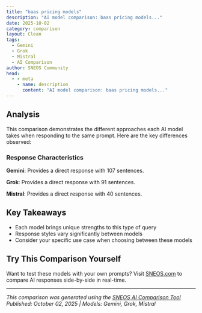 ```yaml
---
title: "baas pricing models"
description: "AI model comparison: baas pricing models..."
date: 2025-10-02
category: comparison
layout: Clean
tags:
  - Gemini
  - Grok
  - Mistral
  - AI Comparison
author: SNEOS Community
head:
  - - meta
    - name: description
      content: "AI model comparison: baas pricing models..."
---
```


<ChatComparison
  title="baas pricing models"
  prompt="baas pricing models"
  :responses='{
    "Gemini": "Okay, let\u0027s break down BaaS (Backend-as-a-Service) pricing models. BaaS providers offer various plans depending on your usage and needs.  Here\u0027s a comprehensive overview:\n\n**Common BaaS Pricing Models:**\n\n1.  **Free Tier/Free Plan:**\n\n    *   **What it is:** A basic plan offered at no cost, usually with significant limitations.\n    *   **Features/Limits:**\n        *   **Limited Storage:**  Small amount of data storage (e.g., 1GB).\n        *   **Limited Bandwidth:**  A cap on data transfer (e.g., 5GB/month).\n        *   **Limited Requests:**  Maximum number of API calls or requests per month (e.g., 10,000 requests).\n        *   **Limited Features:**  May only include a subset of the BaaS platform\u0027s functionality.\n        *   **Ads/Branding:** The BaaS provider\u0027s branding might be included in your app.\n    *   **Ideal for:**\n        *   **Learning and Exploration:**  Trying out the platform and understanding its features.\n        *   **Small Projects:**  Simple apps with limited data and user base.\n        *   **Prototyping:**  Quickly building a proof of concept.\n    *   **Considerations:**  Not suitable for production applications with real users.  You will quickly outgrow the limits.\n\n2.  **Pay-as-You-Go (PAYG) / Usage-Based Pricing:**\n\n    *   **What it is:** You pay only for the resources you consume. The cost is directly tied to your application\u0027s usage.\n    *   **Metrics:**\n        *   **API Calls/Requests:**  Cost per request to the BaaS server.\n        *   **Data Storage:**  Cost per GB stored per month.\n        *   **Bandwidth/Data Transfer:**  Cost per GB transferred per month.\n        *   **Users/Active Users:**  Cost per monthly active user (MAU).\n        *   **Compute Time:** Cost for execution time of serverless functions, jobs, or other server-side logic.\n        *   **Push Notifications:** Cost per push notification sent.\n    *   **Ideal for:**\n        *   **Variable Usage:**  Applications with fluctuating demand (e.g., seasonal apps).\n        *   **Unpredictable Traffic:**  New applications where usage is difficult to estimate.\n        *   **Scalable Applications:**  Easily scales as your app grows.\n    *   **Considerations:**\n        *   **Cost Can Be Unpredictable:**  If your app becomes very popular quickly, your bill could be surprisingly high.\n        *   **Monitoring is Crucial:**  You need to carefully monitor your usage to avoid unexpected charges.\n        *   **Potential for Cost Optimization:** Actively monitor usage and optimize your app to reduce costs.\n\n3.  **Tiered Pricing / Fixed-Price Plans:**\n\n    *   **What it is:**  Pre-defined packages with specific resource allocations and features for a fixed monthly price.\n    *   **Features/Limits:**  Each tier offers a certain amount of storage, bandwidth, API calls, users, and features.\n    *   **Ideal for:**\n        *   **Predictable Usage:**  Applications with relatively stable and predictable usage patterns.\n        *   **Budgeting:** Easier to budget because the cost is fixed.\n        *   **Specific Feature Needs:**  Plans often unlock specific features at higher tiers (e.g., advanced security, dedicated support).\n    *   **Considerations:**\n        *   **Potential for Overpaying:**  You might be paying for resources you don\u0027t fully utilize.\n        *   **Inflexibility:**  If you exceed the limits of your plan, you\u0027ll need to upgrade to a higher tier, even if you only need a small increase in one resource.\n        *   **Careful Plan Selection:** Requires a good understanding of your app\u0027s needs to choose the appropriate tier.\n\n4.  **Custom Pricing / Enterprise Plans:**\n\n    *   **What it is:**  Tailored solutions for large organizations with unique requirements.  Pricing is negotiated directly with the BaaS provider.\n    *   **Features/Limits:**  Highly flexible, often including dedicated infrastructure, personalized support, and custom features.\n    *   **Ideal for:**\n        *   **Large Enterprises:**  Organizations with complex needs and high volumes of usage.\n        *   **Custom Requirements:**  Specific security, compliance, or feature needs that aren\u0027t met by standard plans.\n        *   **Dedicated Support:**  Priority support and service level agreements (SLAs).\n    *   **Considerations:**\n        *   **Higher Cost:**  Significantly more expensive than other pricing models.\n        *   **Negotiation Required:**  Requires a detailed understanding of your requirements and negotiation with the provider.\n        *   **Long-Term Commitment:**  Often involves long-term contracts.\n\n**Factors Affecting BaaS Pricing:**\n\n*   **Storage:**  The amount of data you store in the BaaS database or file storage.\n*   **Bandwidth/Data Transfer:**  The amount of data transferred between your app and the BaaS server.\n*   **API Requests:**  The number of calls your app makes to the BaaS APIs.\n*   **Users:** The number of users using your application.  Often measured as Monthly Active Users (MAU).\n*   **Features:**  The specific features you use (e.g., push notifications, authentication, real-time database).  More advanced features often cost more.\n*   **Support:**  The level of support you require (e.g., basic, priority, dedicated).\n*   **Region:**  The geographic region where your data is stored and processed.\n*   **Scalability:**  The ability to scale your resources up or down as needed.\n*   **Security:**  Security features offered (e.g., encryption, access control).\n*   **Compliance:**  Compliance certifications (e.g., HIPAA, GDPR).\n\n**How to Choose the Right Pricing Model:**\n\n1.  **Estimate Your Usage:**  Try to estimate your storage, bandwidth, API calls, and user count. Use tools like Google Analytics to help you.\n2.  **Consider Your Growth:**  Factor in your expected growth rate.  Choose a plan that can accommodate your future needs.\n3.  **Evaluate Features:**  Identify the features you need and choose a plan that includes them.\n4.  **Compare Providers:**  Compare the pricing of different BaaS providers for the features and resources you need.  Don\u0027t just focus on the headline price; look at the cost per unit of usage.\n5.  **Consider Your Budget:**  Set a budget for your BaaS costs and choose a plan that fits within your budget.\n6.  **Start Small and Scale Up:**  If you\u0027re unsure, start with a free or pay-as-you-go plan and scale up as needed.\n7.  **Monitor Your Usage:**  Track your usage carefully and adjust your plan as necessary.\n8.  **Read the Fine Print:**  Understand the terms of service and pricing policies, including any overage charges.\n\n**Examples of BaaS Providers and Their Pricing Models:**\n\n*   **Firebase (Google):**  Offers a free tier (\u0022Spark Plan\u0022) and a pay-as-you-go plan (\u0022Blaze Plan\u0022).\n*   **AWS Amplify:** Offers a free tier and pay-as-you-go.\n*   **Back4App:**  Offers free, shared, and dedicated server options. Free is very limited.\n*   **Parse:** Open-source framework that can be self-hosted or used with a hosted service like Back4App or DigitalOcean.  Self-hosting can be cost-effective for some, but requires more technical expertise.\n*   **Supabase:** Open source alternative to Firebase.\n\n**In Summary:**\n\nChoosing the right BaaS pricing model is critical for managing costs and ensuring your application has the resources it needs to succeed.  Carefully consider your usage patterns, growth plans, and budget when making your decision. Regularly monitor your usage to optimize costs and adjust your plan as necessary.\n",
    "Grok": "BaaS (Backend as a Service) pricing models vary depending on the provider, the features offered, and the target audience (e.g., startups, enterprises, or individual developers). BaaS platforms typically provide backend functionalities like user authentication, database management, file storage, APIs, push notifications, and more, without requiring developers to build and maintain their own infrastructure. Below are the common pricing models for BaaS platforms:\n\n### 1. **Freemium Model**\n   - **Description**: Offers a free tier with limited features, resources, or usage, allowing developers to test the platform before committing to a paid plan.\n   - **Typical Features in Free Tier**: Basic API calls, limited storage, a small number of active users, or restricted scalability.\n   - **Paid Upgrades**: Access to advanced features (e.g., real-time databases, custom APIs), higher usage limits, and priority support.\n   - **Examples**: Firebase (Google), Parse (open-source, hosted by providers like Back4App), and Supabase often have free tiers.\n   - **Best For**: Startups, hobbyists, or small projects.\n\n   **Pros**: Low entry barrier, good for experimentation.\n   **Cons**: Limited scalability in free plans; costs can rise quickly with usage.\n\n---\n\n### 2. **Pay-as-You-Go (Usage-Based Pricing)**\n   - **Description**: Charges are based on actual usage metrics such as API requests, storage, bandwidth, or active users.\n   - **How It Works**: You pay only for the resources you consume, often with a tiered pricing structure (e.g., cost per 1,000 API calls or GB of storage).\n   - **Examples**: Firebase (charges for Firestore reads/writes, storage, and hosting), AWS Amplify (usage-based for certain services like Lambda or API Gateway).\n   - **Best For**: Apps with unpredictable or fluctuating usage.\n\n   **Pros**: Cost-effective for low-usage apps; scales with growth.\n   **Cons**: Costs can become unpredictable with spikes in usage; requires monitoring.\n\n---\n\n### 3. **Subscription-Based (Fixed Monthly/Annual Plans)**\n   - **Description**: Offers predefined plans with a fixed monthly or annual fee, each tier providing a specific set of features and resource limits.\n   - **How It Works**: Higher tiers unlock more features, higher usage quotas, and better support. Often includes a certain amount of usage before overage charges apply.\n   - **Examples**: Back4App (Parse hosting), Supabase (tiered plans with usage limits), and Appwrite (some providers offer subscription plans).\n   - **Best For**: Businesses with predictable usage or those needing specific features.\n\n   **Pros**: Predictable costs; easier budgeting.\n   **Cons**: May overpay if usage is below the plan\u2019s limits; less flexibility for scaling.\n\n---\n\n### 4. **Enterprise/Custom Pricing**\n   - **Description**: Tailored pricing for large organizations with specific needs, such as high scalability, dedicated support, SLAs (Service Level Agreements), or custom integrations.\n   - **How It Works**: Pricing is negotiated based on the scale of the project, compliance requirements, or unique infrastructure needs. Often includes dedicated instances or on-premises deployment.\n   - **Examples**: Firebase (enterprise support), AWS Amplify (custom solutions via AWS), or Kinvey (enterprise-focused BaaS).\n   - **Best For**: Large-scale applications, corporate clients, or apps with strict security/compliance needs.\n\n   **Pros**: Customized to exact needs; dedicated support and resources.\n   **Cons**: Expensive; often lacks transparency in initial pricing.\n\n---\n\n### 5. **Hybrid Pricing**\n   - **Description**: Combines elements of subscription and pay-as-you-go models. You pay a base fee for a certain level of access/features, with additional costs for exceeding quotas.\n   - **How It Works**: A base subscription fee covers a set amount of usage, and overage charges apply for extra API calls, storage, or users.\n   - **Examples**: Firebase (base free tier with pay-as-you-go for overages), Supabase (subscription plans with overage fees).\n   - **Best For**: Apps with moderate baseline usage but occasional spikes.\n\n   **Pros**: Balances predictability with flexibility.\n   **Cons**: Requires careful monitoring to avoid unexpected overage costs.\n\n---\n\n### Key Factors Affecting BaaS Pricing\nWhen evaluating BaaS pricing, consider the following factors, as they directly impact costs:\n- **Active Users**: Number of concurrent or monthly active users (MAUs).\n- **API Requests**: Volume of API calls made to the backend.\n- **Storage**: Amount of data stored (e.g., databases, files, media).\n- **Bandwidth**: Data transfer costs for uploads/downloads.\n- **Real-Time Features**: Costs for real-time database updates or push notifications.\n- **Support and SLAs**: Premium support or guaranteed uptime often comes at a higher price.\n- **Scalability**: Costs for handling traffic spikes or large-scale deployments.\n- **Add-Ons**: Features like analytics, custom domains, or third-party integrations.\n\n---\n\n### Examples of Popular BaaS Platforms and Pricing (as of 2023)\n1. **Firebase (Google)**\n   - Model: Freemium \u002B Pay-as-You-Go.\n   - Free Tier: \u0022Spark Plan\u0022 with limited usage.\n   - Paid: \u0022Blaze Plan\u0022 charges per usage (e.g., $0.18/GB for storage, $0.026/GB for bandwidth).\n   - Enterprise: Custom pricing for large-scale apps.\n\n2. **Supabase**\n   - Model: Freemium \u002B Subscription with overages.\n   - Free Tier: Limited projects, 500 MB storage, 2 GB bandwidth.\n   - Paid Plans: Start at $25/month for Pro plan with higher limits; overages apply.\n   - Enterprise: Custom pricing.\n\n3. **Back4App (Parse Hosting)**\n   - Model: Freemium \u002B Subscription.\n   - Free Tier: Limited requests and storage.\n   - Paid Plans: Start at $5/month for basic scaling; higher tiers for enterprise needs.\n\n4. **AWS Amplify**\n   - Model: Pay-as-You-Go for underlying AWS services.\n   - Pricing: Based on usage of services like Lambda, API Gateway, and S3.\n   - Enterprise: Custom solutions through AWS.\n\n5. **Kinvey**\n   - Model: Subscription \u002B Enterprise.\n   - Focus: Enterprise-grade solutions with custom pricing.\n   - Best for large businesses with complex needs.\n\n---\n\n### Tips for Choosing a BaaS Pricing Model\n- **Estimate Usage**: Predict your app\u2019s user base, API calls, and storage needs to avoid surprise costs.\n- **Start Small**: Begin with free or low-cost tiers to test the platform before scaling.\n- **Monitor Costs**: Use tools provided by the platform to track usage and set budget alerts.\n- **Consider Long-Term Needs**: If you expect rapid growth, opt for scalable pay-as-you-go or hybrid plans.\n- **Evaluate Features**: Ensure the pricing aligns with the features critical to your app (e.g., real-time data, security).\n\nIf you\u2019re looking for specifics on a particular BaaS provider or need help calculating costs for a project, feel free to ask!",
    "Mistral": "Business-as-a-Service (BaaS) pricing models can vary widely depending on the type of service, the industry, and the specific needs of the customer. Here are some common pricing models used in BaaS:\n\n1. **Subscription-Based Pricing**:\n   - **Monthly/Annual Subscriptions**: Customers pay a recurring fee, typically on a monthly or annual basis, for access to the service.\n   - **Tiered Subscriptions**: Different levels of service with varying features and capabilities, each at a different price point.\n\n2. **Pay-As-You-Go (PAYG)**:\n   - Customers are billed based on their actual usage of the service. This can be particularly useful for services with variable demand.\n\n3. **Freemium Model**:\n   - A basic version of the service is offered for free, with additional features or higher usage limits available for a fee.\n\n4. **Per-User Pricing**:\n   - Customers are charged based on the number of users who will access the service. This is common in SaaS (Software-as-a-Service) applications.\n\n5. **Transaction-Based Pricing**:\n   - Customers are charged per transaction or per unit of service used. This is common in financial services and e-commerce platforms.\n\n6. **Project-Based Pricing**:\n   - Customers are charged a flat fee for a specific project or set of services. This is often used in consulting and professional services.\n\n7. **Consumption-Based Pricing**:\n   - Customers are charged based on the amount of resources they consume, such as data storage, bandwidth, or compute time.\n\n8. **Hybrid Pricing Models**:\n   - A combination of the above models. For example, a subscription fee plus additional charges for extra usage or features.\n\n9. **One-Time Purchase**:\n   - Customers pay a one-time fee for access to the service, often with additional charges for updates or support.\n\n10. **Custom Pricing**:\n    - Pricing is tailored to the specific needs and requirements of the customer, often involving a detailed consultation and negotiation process.\n\n11. **Volume Discounts**:\n    - Customers receive discounts for purchasing larger quantities of the service or for longer-term commitments.\n\n12. **Bundled Services**:\n    - Multiple services are bundled together and offered at a discounted rate compared to purchasing each service individually.\n\n13. **Performance-Based Pricing**:\n    - Customers pay based on the outcomes or performance metrics achieved by the service. This is common in marketing and advertising services.\n\n14. **Metered Pricing**:\n    - Customers are charged based on metered usage, such as the number of API calls, data processed, or time spent using the service.\n\n15. **Enterprise Pricing**:\n    - Custom pricing plans designed for large organizations with specific needs, often involving custom features, dedicated support, and service-level agreements (SLAs).\n\nThe choice of pricing model often depends on the nature of the service, the target market, and the competitive landscape. It\u0027s important for businesses to carefully consider their pricing strategy to ensure it aligns with their business goals and customer needs."
  }'
  published-date="08:23"
/>

## Analysis

This comparison demonstrates the different approaches each AI model takes when responding to the same prompt. Here are the key differences observed:

### Response Characteristics

**Gemini**: Provides a direct response with 107 sentences. 

**Grok**: Provides a direct response with 91 sentences. 

**Mistral**: Provides a direct response with 40 sentences. 

## Key Takeaways

- Each model brings unique strengths to this type of query
- Response styles vary significantly between models
- Consider your specific use case when choosing between these models

## Try This Comparison Yourself

Want to test these models with your own prompts? Visit [SNEOS.com](https://sneos.com) to compare AI responses side-by-side in real-time.

---

*This comparison was generated using the [SNEOS AI Comparison Tool](https://sneos.com)*
*Published: October 02, 2025 | Models: Gemini, Grok, Mistral*
